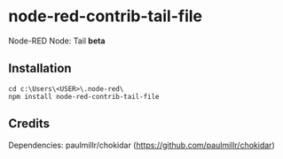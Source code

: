 # node-red-contrib-tail-file
Node-RED Node: Tail **beta**
## Installation
```
cd c:\Users\<USER>\.node-red\
npm install node-red-contrib-tail-file
```
## Credits
Dependencies: paulmillr/chokidar (https://github.com/paulmillr/chokidar)
